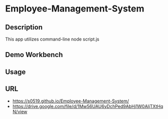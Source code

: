 # Employee-Management-System



## Description 
This app utilizes command-line node script.js



## Demo Workbench



## Usage



## URL
*  https://s0519.github.io/Employee-Management-System/
*  https://drive.google.com/file/d/1Mw56UAU6yDchPed9AbHj1W0AljTXtHqN/view


 




